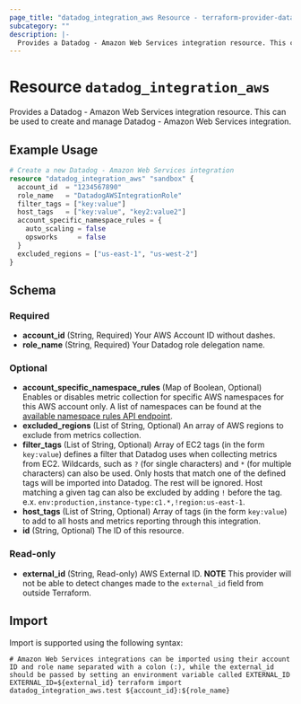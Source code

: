 ```yaml
---
page_title: "datadog_integration_aws Resource - terraform-provider-datadog"
subcategory: ""
description: |-
  Provides a Datadog - Amazon Web Services integration resource. This can be used to create and manage Datadog - Amazon Web Services integration.
---
```


# Resource `datadog_integration_aws`

Provides a Datadog - Amazon Web Services integration resource. This can be used to create and manage Datadog - Amazon Web Services integration.

## Example Usage

```terraform
# Create a new Datadog - Amazon Web Services integration
resource "datadog_integration_aws" "sandbox" {
  account_id  = "1234567890"
  role_name   = "DatadogAWSIntegrationRole"
  filter_tags = ["key:value"]
  host_tags   = ["key:value", "key2:value2"]
  account_specific_namespace_rules = {
    auto_scaling = false
    opsworks     = false
  }
  excluded_regions = ["us-east-1", "us-west-2"]
}
```

## Schema

### Required

- **account_id** (String, Required) Your AWS Account ID without dashes.
- **role_name** (String, Required) Your Datadog role delegation name.

### Optional

- **account_specific_namespace_rules** (Map of Boolean, Optional) Enables or disables metric collection for specific AWS namespaces for this AWS account only. A list of namespaces can be found at the [available namespace rules API endpoint](https://docs.datadoghq.com/api/v1/aws-integration/#list-namespace-rules).
- **excluded_regions** (List of String, Optional) An array of AWS regions to exclude from metrics collection.
- **filter_tags** (List of String, Optional) Array of EC2 tags (in the form `key:value`) defines a filter that Datadog uses when collecting metrics from EC2. Wildcards, such as `?` (for single characters) and `*` (for multiple characters) can also be used. Only hosts that match one of the defined tags will be imported into Datadog. The rest will be ignored. Host matching a given tag can also be excluded by adding `!` before the tag. e.x. `env:production,instance-type:c1.*,!region:us-east-1`.
- **host_tags** (List of String, Optional) Array of tags (in the form `key:value`) to add to all hosts and metrics reporting through this integration.
- **id** (String, Optional) The ID of this resource.

### Read-only

- **external_id** (String, Read-only) AWS External ID. **NOTE** This provider will not be able to detect changes made to the `external_id` field from outside Terraform.

## Import

Import is supported using the following syntax:

```shell
# Amazon Web Services integrations can be imported using their account ID and role name separated with a colon (:), while the external_id should be passed by setting an environment variable called EXTERNAL_ID
EXTERNAL_ID=${external_id} terraform import datadog_integration_aws.test ${account_id}:${role_name}
```
